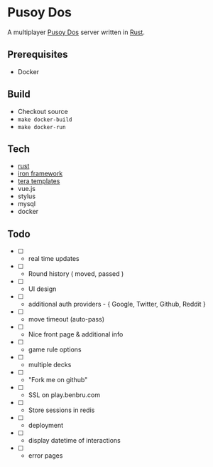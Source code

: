 # Pusoy Dos
A multiplayer [Pusoy Dos](https://en.wikipedia.org/wiki/Pusoy_dos) server written in [Rust](https://www.rust-lang.org).

## Prerequisites
- Docker

## Build
- Checkout source
- `make docker-build` 
- `make docker-run`

## Tech
- [rust](https://www.rust-lang.org)
 - [iron framework](http://ironframework.io/)
 - [tera templates](https://github.com/Keats/tera)
- vue.js
- stylus
- mysql
- docker

## Todo
- [ ] - real time updates
- [ ] - Round history ( moved, passed )
- [ ] - UI design
- [ ] - additional auth providers - { Google, Twitter, Github, Reddit }
- [ ] - move timeout (auto-pass)
- [ ] - Nice front page & additional info
- [ ] - game rule options
- [ ] - multiple decks
- [ ] - "Fork me on github"
- [ ] - SSL on play.benbru.com
- [ ] - Store sessions in redis
- [ ] - deployment
- [ ] - display datetime of interactions
- [ ] - error pages
